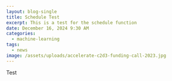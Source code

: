 ```yaml
---
layout: blog-single
title: Schedule Test
excerpt: This is a test for the schedule function
date: December 16, 2024 9:30 AM
categories:
  - machine-learning
tags:
  - news
image: /assets/uploads/accelerate-c2d3-funding-call-2023.jpg
---
```

T﻿est
